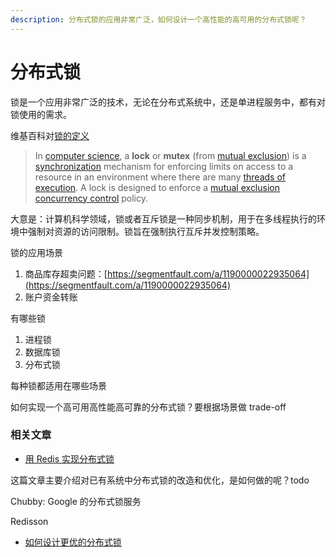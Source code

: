 ```yaml
---
description: 分布式锁的应用非常广泛，如何设计一个高性能的高可用的分布式锁呢？
---
```


# 分布式锁

锁是一个应用非常广泛的技术，无论在分布式系统中，还是单进程服务中，都有对锁使用的需求。

维基百科对[锁的定义](https://en.wikipedia.org/wiki/Lock_%28computer_science%29)

> In [computer science](https://en.wikipedia.org/wiki/Computer_science), a **lock** or **mutex** \(from [mutual exclusion](https://en.wikipedia.org/wiki/Mutual_exclusion)\) is a [synchronization](https://en.wikipedia.org/wiki/Synchronization_%28computer_science%29) mechanism for enforcing limits on access to a resource in an environment where there are many [threads of execution](https://en.wikipedia.org/wiki/Thread_%28computer_science%29). A lock is designed to enforce a [mutual exclusion](https://en.wikipedia.org/wiki/Mutual_exclusion) [concurrency control](https://en.wikipedia.org/wiki/Concurrency_control) policy.

大意是：计算机科学领域，锁或者互斥锁是一种同步机制，用于在多线程执行的环境中强制对资源的访问限制。锁旨在强制执行互斥并发控制策略。

锁的应用场景

1. 商品库存超卖问题：[https://segmentfault.com/a/1190000022935064](https://segmentfault.com/a/1190000022935064)
2. 账户资金转账

有哪些锁

1. 进程锁
2. 数据库锁
3. 分布式锁

每种锁都适用在哪些场景

如何实现一个高可用高性能高可靠的分布式锁？要根据场景做 trade-off



### 相关文章

* [用 Redis 实现分布式锁](https://carlosbecker.com/posts/distributed-locks-redis/)

这篇文章主要介绍对已有系统中分布式锁的改造和优化，是如何做的呢？todo

Chubby: Google 的分布式锁服务

Redisson



* [如何设计更优的分布式锁](https://time.geekbang.org/column/article/125983)



